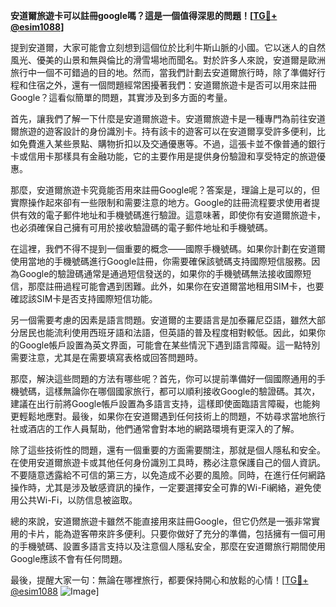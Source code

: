 **安道爾旅遊卡可以註冊google嗎？這是一個值得深思的問題！[[TG💪+ @esim1088](https://t.me/s/esim1088)]**

提到安道爾，大家可能會立刻想到這個位於比利牛斯山脈的小國。它以迷人的自然風光、優美的山景和無與倫比的滑雪場地而聞名。對於許多人來說，安道爾是歐洲旅行中一個不可錯過的目的地。然而，當我們計劃去安道爾旅行時，除了準備好行程和住宿之外，還有一個問題經常困擾著我們：安道爾旅遊卡是否可以用來註冊Google？這看似簡單的問題，其實涉及到多方面的考量。

首先，讓我們了解一下什麼是安道爾旅遊卡。安道爾旅遊卡是一種專門為前往安道爾旅遊的遊客設計的身份識別卡。持有該卡的遊客可以在安道爾享受許多便利，比如免費進入某些景點、購物折扣以及交通優惠等。不過，這張卡並不像普通的銀行卡或信用卡那樣具有金融功能，它的主要作用是提供身份驗證和享受特定的旅遊優惠。

那麼，安道爾旅遊卡究竟能否用來註冊Google呢？答案是，理論上是可以的，但實際操作起來卻有一些限制和需要注意的地方。Google的註冊流程要求使用者提供有效的電子郵件地址和手機號碼進行驗證。這意味著，即使你有安道爾旅遊卡，也必須確保自己擁有可用於接收驗證碼的電子郵件地址和手機號碼。

在這裡，我們不得不提到一個重要的概念——國際手機號碼。如果你計劃在安道爾使用當地的手機號碼進行Google註冊，你需要確保該號碼支持國際短信服務。因為Google的驗證碼通常是通過短信發送的，如果你的手機號碼無法接收國際短信，那麼註冊過程可能會遇到困難。此外，如果你在安道爾當地租用SIM卡，也要確認該SIM卡是否支持國際短信功能。

另一個需要考慮的因素是語言問題。安道爾的主要語言是加泰羅尼亞語，雖然大部分居民也能流利使用西班牙語和法語，但英語的普及程度相對較低。因此，如果你的Google帳戶設置為英文界面，可能會在某些情況下遇到語言障礙。這一點特別需要注意，尤其是在需要填寫表格或回答問題時。

那麼，解決這些問題的方法有哪些呢？首先，你可以提前準備好一個國際通用的手機號碼，這樣無論你在哪個國家旅行，都可以順利接收Google的驗證碼。其次，建議在出行前將Google帳戶設置為多語言支持，這樣即使面臨語言障礙，也能夠更輕鬆地應對。最後，如果你在安道爾遇到任何技術上的問題，不妨尋求當地旅行社或酒店的工作人員幫助，他們通常會對本地的網路環境有更深入的了解。

除了這些技術性的問題，還有一個重要的方面需要關注，那就是個人隱私和安全。在使用安道爾旅遊卡或其他任何身份識別工具時，務必注意保護自己的個人資訊。不要隨意透露給不可信的第三方，以免造成不必要的風險。同時，在進行任何網路操作時，尤其是涉及敏感資訊的操作，一定要選擇安全可靠的Wi-Fi網絡，避免使用公共Wi-Fi，以防信息被盜取。

總的來說，安道爾旅遊卡雖然不能直接用來註冊Google，但它仍然是一張非常實用的卡片，能為遊客帶來許多便利。只要你做好了充分的準備，包括擁有一個可用的手機號碼、設置多語言支持以及注意個人隱私安全，那麼在安道爾旅行期間使用Google應該不會有任何問題。

最後，提醒大家一句：無論在哪裡旅行，都要保持開心和放鬆的心情！[[TG💪+ @esim1088](https://t.me/s/esim1088) ![Image](https://i.postimg.cc/4NQfJmqS/Snipaste-2025-05-13-00-14-12.png)]